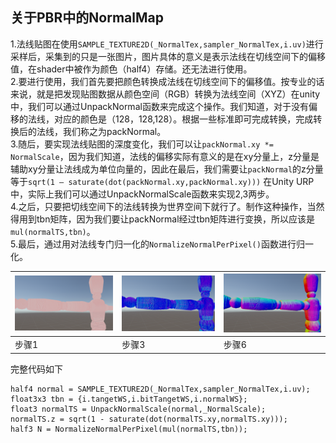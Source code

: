 关于PBR中的NormalMap
-------------------
1.法线贴图在使用``SAMPLE_TEXTURE2D(_NormalTex,sampler_NormalTex,i.uv)``进行采样后，采集到的只是一张图片，图片具体的意义是表示法线在切线空间下的偏移值，在shader中被作为颜色（half4）存储。还无法进行使用。  
2.要进行使用，我们首先要把颜色转换成法线在切线空间下的偏移值。按专业的话来说，就是把发现贴图数据从颜色空间（RGB）转换为法线空间（XYZ）在unity中，我们可以通过UnpackNormal函数来完成这个操作。我们知道，对于没有偏移的法线，对应的颜色是（128，128,128）。根据一些标准即可完成转换，完成转换后的法线，我们称之为packNormal。  
3.随后，要实现法线贴图的深度变化，我们可以让``packNormal.xy *= NormalScale``，因为我们知道，法线的偏移实际有意义的是在xy分量上，z分量是辅助xy分量让法线成为单位向量的，因此在最后，我们需要让``packNormal``的z分量等于``sqrt(1 – saturate(dot(packNormal.xy,packNormal.xy)))``
在Unity URP中，实际上我们可以通过UnpackNormalScale函数来实现2,3两步。  
4.之后，只要把切线空间下的法线转换为世界空间下就行了。制作这种操作，当然得用到tbn矩阵，因为我们要让packNormal经过tbn矩阵进行变换，所以应该是``mul(normalTS,tbn)``。  
5.最后，通过用对法线专门归一化的``NormalizeNormalPerPixel()``函数进行归一化。  

| ![img.png](img.png) | ![img_1.png](img_1.png) | ![img_2.png](img_2.png) |
|---------------------|-------------------------|-------------------------|
| 步骤1                 | 步骤3                     | 步骤6                     |

完整代码如下
```hlsl
half4 normal = SAMPLE_TEXTURE2D(_NormalTex,sampler_NormalTex,i.uv);
float3x3 tbn = {i.tangetWS,i.bitTangetWS,i.normalWS};
float3 normalTS = UnpackNormalScale(normal,_NormalScale);
normalTS.z = sqrt(1 - saturate(dot(normalTS.xy,normalTS.xy)));
half3 N = NormalizeNormalPerPixel(mul(normalTS,tbn));
```

